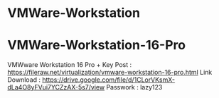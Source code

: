 # VMWare-Workstation
# VMWare-Workstation-16-Pro
VMWware Workstation 16 Pro + Key
Post : 
https://fileraw.net/virtualization/vmware-workstation-16-pro.html
Link Download : 
https://drive.google.com/file/d/1CLorVKsmX-dLa4O8yFVui7YCZzAX-5s7/view
Passwork : lazy123
